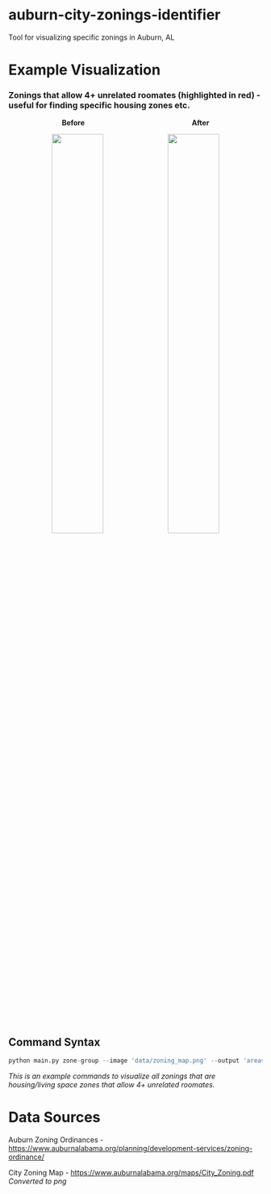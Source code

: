 # auburn-city-zonings-identifier

Tool for visualizing specific zonings in Auburn, AL

# Example Visualization 

### Zonings that allow 4+ unrelated roomates (highlighted in red) - useful for finding specific housing zones etc.

<p align="center">
  <strong>Before</strong> &nbsp;&nbsp;&nbsp;&nbsp;&nbsp;&nbsp;&nbsp;&nbsp;&nbsp;&nbsp;&nbsp;&nbsp;&nbsp;&nbsp;&nbsp;&nbsp;&nbsp;&nbsp;&nbsp;&nbsp;&nbsp;&nbsp;&nbsp;&nbsp;&nbsp;&nbsp;&nbsp;&nbsp;&nbsp;&nbsp;&nbsp;&nbsp;&nbsp;&nbsp;&nbsp;&nbsp;&nbsp;&nbsp;&nbsp;&nbsp;&nbsp;&nbsp;&nbsp;&nbsp;&nbsp;&nbsp;&nbsp;&nbsp;&nbsp;&nbsp;&nbsp;&nbsp;
  <strong>After</strong>
</p>
<p align="center">
  <img src="data/zoning_map.png" width="45%" />
  <img src="data/preview.png" width="45%" />
</p>



## Command Syntax

```python
python main.py zone-group --image 'data/zoning_map.png' --output 'areas_allowing_4_unrelated.png' --zones MDRD CRD-E CRD-S CRD-U CRD-W CDD NRD RDD UC UN-E UN-S UN-W R --replacement '#0096FF'
```

*This is an example commands to visualize all zonings that are housing/living space zones that allow 4+ unrelated roomates.*

# Data Sources

Auburn Zoning Ordinances - https://www.auburnalabama.org/planning/development-services/zoning-ordinance/

City Zoning Map - https://www.auburnalabama.org/maps/City_Zoning.pdf 
*Converted to png*
